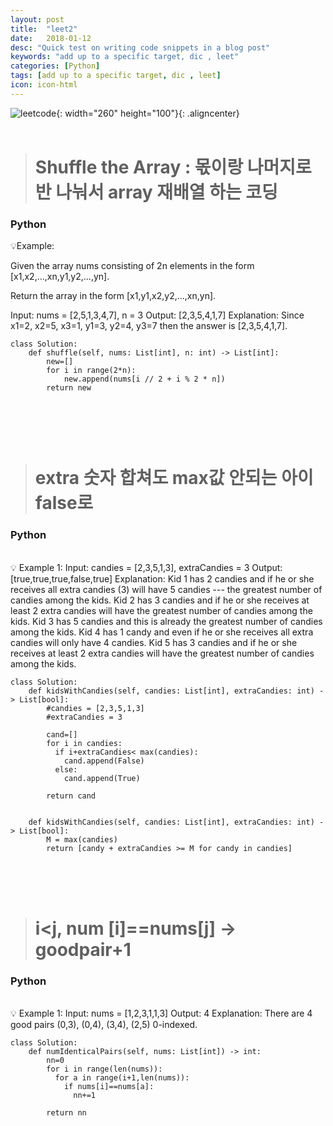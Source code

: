 ```yaml
---
layout: post
title:  "leet2"
date:   2018-01-12
desc: "Quick test on writing code snippets in a blog post"
keywords: "add up to a specific target, dic , leet"
categories: [Python]
tags: [add up to a specific target, dic , leet]
icon: icon-html
---
```


![leetcode](https://user-images.githubusercontent.com/48639285/88495650-85fb5680-cff5-11ea-8a30-fcc2c91ee0c9.png){: width="260" height="100"}{: .aligncenter}
<br>
<br>
> # Shuffle the Array : 몫이랑 나머지로 반 나눠서 array 재배열 하는 코딩

### Python

💡Example:

Given the array nums consisting of 2n elements in the form [x1,x2,...,xn,y1,y2,...,yn].

Return the array in the form [x1,y1,x2,y2,...,xn,yn].

Input: nums = [2,5,1,3,4,7], n = 3
Output: [2,3,5,4,1,7] 
Explanation: Since x1=2, x2=5, x3=1, y1=3, y2=4, y3=7 then the answer is [2,3,5,4,1,7].


```
class Solution:
    def shuffle(self, nums: List[int], n: int) -> List[int]:
        new=[]
        for i in range(2*n):
            new.append(nums[i // 2 + i % 2 * n])
        return new

                
```                

<br>                     
<br>    
              

> # extra 숫자 합쳐도 max값 안되는 아이 false로

### Python


<br>
💡 Example 1:     
Input: candies = [2,3,5,1,3], extraCandies = 3
Output: [true,true,true,false,true] 
Explanation: 
Kid 1 has 2 candies and if he or she receives all extra candies (3) will have 5 candies --- the greatest number of candies among the kids. 
Kid 2 has 3 candies and if he or she receives at least 2 extra candies will have the greatest number of candies among the kids. 
Kid 3 has 5 candies and this is already the greatest number of candies among the kids. 
Kid 4 has 1 candy and even if he or she receives all extra candies will only have 4 candies. 
Kid 5 has 3 candies and if he or she receives at least 2 extra candies will have the greatest number of candies among the kids. 

<br>


```
class Solution:
    def kidsWithCandies(self, candies: List[int], extraCandies: int) -> List[bool]:
        #candies = [2,3,5,1,3]
        #extraCandies = 3

        cand=[]
        for i in candies:
          if i+extraCandies< max(candies):
            cand.append(False)
          else:
            cand.append(True)

        return cand


```

```
    def kidsWithCandies(self, candies: List[int], extraCandies: int) -> List[bool]:
        M = max(candies)
        return [candy + extraCandies >= M for candy in candies]
```

<br>
<br>
<br>

> # i<j, num [i]==nums[j] -> goodpair+1

### Python

<br>
💡 Example 1:   
Input: nums = [1,2,3,1,1,3]
Output: 4
Explanation: There are 4 good pairs (0,3), (0,4), (3,4), (2,5) 0-indexed.


```
class Solution:
    def numIdenticalPairs(self, nums: List[int]) -> int:
        nn=0
        for i in range(len(nums)):
          for a in range(i+1,len(nums)):
            if nums[i]==nums[a]:
              nn+=1
            
        return nn
```



